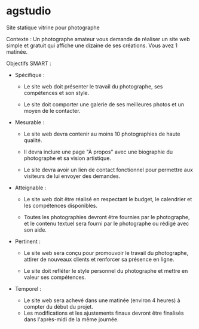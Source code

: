 # agstudio

Site statique vitrine pour photographe


Contexte : Un photographe amateur vous demande de réaliser un site web simple et gratuit qui affiche une dizaine de ses créations.
Vous avez 1 matinée.

Objectifs SMART :

* Spécifique :

  * Le site web doit présenter le travail du photographe, ses compétences et son style.

  * Le site doit comporter une galerie de ses meilleures photos et un moyen de le contacter.

* Mesurable :

  * Le site web devra contenir au moins 10 photographies de haute qualité.

  * Il devra inclure une page "À propos" avec une biographie du photographe et sa vision artistique.

  * Le site devra avoir un lien de contact fonctionnel pour permettre aux visiteurs de lui envoyer des demandes.

* Atteignable :

  * Le site web doit être réalisé en respectant le budget, le calendrier et les compétences disponibles.

  * Toutes les photographies devront être fournies par le photographe, et le contenu textuel sera fourni par le photographe ou rédigé avec son aide.

* Pertinent : 
  * Le site web sera conçu pour promouvoir le travail du photographe, attirer de nouveaux clients et renforcer sa présence en ligne.

  * Le site doit refléter le style personnel du photographe et mettre en valeur ses compétences.


* Temporel :
  * Le site web sera achevé dans une matinée (environ 4 heures) à compter du début du projet.
  * Les modifications et les ajustements finaux devront être finalisés dans l'après-midi de la même journée.


